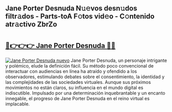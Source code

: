 ## Jane Porter Desnuda N𝚞𝚎vos desn𝚞dos filtr𝚊dos - Parts-toA F𝚘tos vid𝚎o - C𝚘ntenido atr𝚊ctivo ZbrZo

# <h2><a href="http://mbapky4.tromn.icu/?c=Jane+Porter+Desnuda">🔗👉👉👉 Jane Porter Desnuda 🔗🔗</a></h2>

[![Jane Porter Desnuda nuevo](https://i.imgur.com/pEAQMta.gif)](http://mbapky4.tromn.icu/?c=Jane+Porter+Desnuda)
Jane Porter Desnuda, un personaje intrigante y polémico, elude la definición fácil. Su método poco convencional de interactuar con audiencias en línea ha atraído y ofendido a los observadores, estimulando debates sobre el consentimiento, la identidad y las complejidades de las sociedades virtuales. Aunque sus próximos movimientos no están claros, su influencia en el mundo digital es indiscutible. Impulsado por una determinación inquebrantable y un encanto innegable, el progreso de Jane Porter Desnuda en el reino virtual es implacable.
